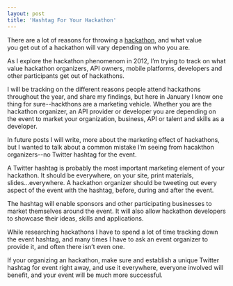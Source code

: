 ```yaml
---
layout: post
title: 'Hashtag For Your Hackathon'
---
```

<p><a title="Twitter Hashtags" href="http://cmiroconsulting.com/2011/07/what-are-twitter-hashtags-and-how-to-use-them/"><img style="padding: 15px;" src="http://kinlane-productions.s3.amazonaws.com/api-evangelist/twitter/Twitter-Hashtag.jpg" alt="" align="right" /></a></p>
<p>There are a lot of reasons for throwing a <a title="hackathons" href="/events/">hackathon</a>, and what value you get out of a hackathon will vary depending on who you are.</p>
<p>As I explore the hackathon phenomenom in 2012, I&rsquo;m trying to track on what value hackathon organizers, API owners, mobile platforms, developers and other participants get out of hackathons.</p>
<p>I will be tracking on the different reasons people attend hackathons throughout the year, and share my findings, but here in January I know one thing for sure--hackthons are a marketing vehicle.  Whether you are the hackathon organizer, an API provider or developer you are depending on the event to market your organization, business, API or talent and skills as a developer.</p>
<p>In future posts I will write, more about the marketing effect of hackathons, but I wanted to talk about a common mistake I&rsquo;m seeing from hacakthon organizers--no Twitter hashtag for the event.</p>
<p>A Twitter hashtag is probably the most important marketing element of your hackathon.  It should be everywhere, on your site, print materials, slides...everywhere.  A hackathon organizer should be tweeting out every aspect of the event with the hashtag, before, during and after the event.</p>
<p>The hashtag will enable sponsors and other participating businesses to market themselves around the event.  It will also allow hackathon developers to showcase their ideas, skills and applications.</p>
<p>While researching hackathons I have to spend a lot of time tracking down the event hashtag, and many times I have to ask an event organizer to provide it, and often there isn&rsquo;t even one.</p>
<p>If your organizing an hackathon, make sure and establish a unique Twitter hashtag for event right away, and use it everywhere, everyone involved will benefit, and your event will be much more successful.</p>